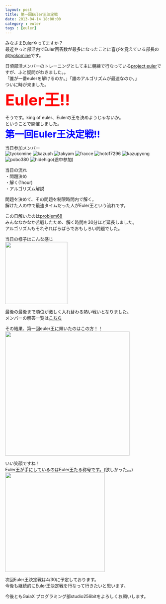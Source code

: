 ```yaml
---
layout: post
title: 第一回Euler王決定戦
date: 2013-04-14 18:00:00
category : euler
tags : [euler]
---
```


みなさまEulerやってますか？<br>
最近やっと部活内でEuler回答数が最多になったことに喜びを覚えている部長の[@tyokomine](https://github.com/tyokomine)です。<br>

日頃部活メンバーのトレーニングとして主に朝練で行なっている[project euler](/euler.html)ですが、ふと疑問がわきました。。<br>
「誰が一番eulerを解けるのか。」「誰のアルゴリズムが最速なのか。」
<br>
ついに時が来ました。
<br>
<strong style="font-size:50px;color:red;">
Euler王!!
</strong><br>

そうです。king of euler、Eulerの王を決めようじゃないか。<br>
ということで開催しました。<br>
<strong style="font-size:30px;color:blue;">
第一回Euler王決定戦!!
</strong><br>

当日参加メンバー<br>
![tyokomine](https://graph.facebook.com/100001543455692/picture)
![kazuph](https://graph.facebook.com/100000295262964/picture)
![takyam](https://graph.facebook.com/100002931807386/picture)
![fracce](https://graph.facebook.com/100000018804294/picture)
![hoto17296](https://graph.facebook.com/100002373235767/picture)
![kazupyong](https://graph.facebook.com/100000449016367/picture)
![pobo380](https://graph.facebook.com/100003001348405/picture)
![hidehigo](https://graph.facebook.com/100001261476532/picture)(途中参加)<br>
 
当日の流れ<br>
・問題決め<br>
・解く(1hour)<br>
・アルゴリズム解説<br>

問題を決めて、その問題を制限時間内で解く。<br>
解けた人の中で最速タイムだった人がEuler王という流れです。<br>

この日解いたのは[problem68](http://odz.sakura.ne.jp/projecteuler/index.php?cmd=read&page=Problem%2068)<br>
みんななかなか苦戦したため、解く時間を30分ほど延長しました。<br>
アルゴリズムもそれぞればらばらでおもしろい問題でした。<br>

当日の様子はこんな感じ<br>
<img src='https://raw.github.com/gx-hackers/studio-256bit/gh-pages/images/king_of_euler_image.jpg' width="200px">

最後の最後まで順位が激しく入れ替わる熱い戦いとなりました。<br>
メンバーの解答一覧は[こちら](http://pjeuler.com/dir/068)

その結果、第一回euler王に輝いたのはこの方！！
<img src="https://raw.github.com/gx-hackers/studio-256bit/gh-pages/images/king_of_euler_kazuph.jpg" width="400px">

いい笑顔ですね！<br>
Euler王が手にしているのはEuler王たる称号です。(欲しかった。。)<br>
<img src="https://fbcdn-sphotos-e-a.akamaihd.net/hphotos-ak-prn1/525263_586241681395669_1636348151_n.jpg" style="width:320px">

次回Euler王決定戦は4/30に予定しております。<br>
今後も継続的にEuler王決定戦を行なって行きたいと思います。

今後ともGaiaX プログラミング部studio256bitをよろしくお願いします。
